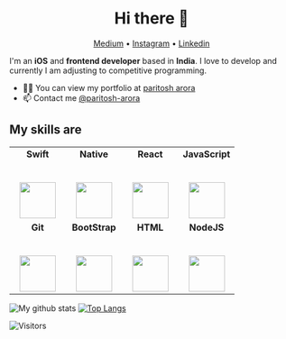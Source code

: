 <h1 align="center">Hi there 👋</h1>

<p align="center">
  <a href="https://medium.com/@parigames">Medium</a> •
  <a href="https://www.instagram.com/paritosh.exe/">Instagram</a> •
  <a href="https://www.linkedin.com/in/paritosh-arora-442819108/">Linkedin</a>
</p>

I'm an __iOS__ and __frontend developer__ based in __India__. I love to develop and currently I am adjusting to competitive programming. 

* ✍🏻 You can view my portfolio at [paritosh arora](https://clasherbros.github.io/) <br/>
* 📫 Contact me [@paritosh-arora](https://www.linkedin.com/in/paritosh-arora-442819108/)


## My skills are 

<table>
  <tbody>
    <tr valign="top">
      <td width="25%" align="center">
	      <span><strong>Swift</strong></span><br><br><br>
        <img height="64px" src="https://cdn.svgporn.com/logos/swift.svg">
      </td>
        <td width="25%" align="center">
        <span><strong>Native</strong></span><br><br><br>
        <img height="64px" src="https://cdn.svgporn.com/logos/react.svg">
      </td>
        <td width="25%" align="center">
        <span><strong>React</strong></span><br><br><br>
        <img height="64px" src="https://cdn.svgporn.com/logos/react.svg">
      </td>
      <td width="25%" align="center">
        <span><strong>JavaScript</strong></span><br><br><br>
        <img height="64px" src="https://cdn.svgporn.com/logos/javascript.svg">
      </td>
    </tr>
    <tr valign="top">
 
  <td width="25%" align="center">
        <span><strong>Git</strong></span><br><br><br>
        <img height="64px" src="https://cdn.svgporn.com/logos/git-icon.svg">
      </td>
      <td width="25%" align="center">
        <span><strong>BootStrap</strong></span><br><br><br>
        <img height="64px" src="https://upload.wikimedia.org/wikipedia/commons/thumb/b/b2/Bootstrap_logo.svg/768px-Bootstrap_logo.svg.png">
      </td>
        <td width="25%" align="center">
        <span><strong>HTML</strong></span><br><br><br>
        <img height="64px" src="https://cdn.svgporn.com/logos/html-5.svg">
      </td>
      <td width="25%" align="center">
        <span><strong>NodeJS</strong></span><br><br><br>
        <img height="64px" src="https://cdn.svgporn.com/logos/nodejs-icon.svg">
      </td>
    </tr>

  </tbody>
</table>


![My github stats](https://github-readme-stats.vercel.app/api/?username=CLASHERBROs&theme=radical&show_icons=true&count_private=true)
[![Top Langs](https://github-readme-stats.vercel.app/api/top-langs/?username=CLASHERBROs&langs_count=8)](https://github.com/anuraghazra/github-readme-stats)





![Visitors](https://visitor-badge.glitch.me/badge?page_id=CLASHERBROs.CLASHERBROs)

